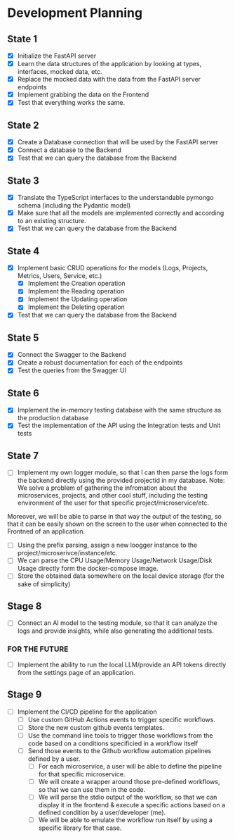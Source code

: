 # Development Planning

## State 1

- [x] Initialize the FastAPI server
- [x] Learn the data structures of the application by looking at types, interfaces, mocked data, etc.
- [x] Replace the mocked data with the data from the FastAPI server endpoints
- [x] Implement grabbing the data on the Frontend
- [x] Test that everything works the same.

## State 2

- [x] Create a Database connection that will be used by the FastAPI server
- [x] Connect a database to the Backend
- [x] Test that we can query the database from the Backend

## State 3

- [x] Translate the TypeScript interfaces to the understandable pymongo schema (including the Pydantic model)
- [x] Make sure that all the models are implemented correctly and according to an existing structure.
- [x] Test that we can query the database from the Backend

## State 4

- [x] Implement basic CRUD operations for the models (Logs, Projects, Metrics, Users, Service, etc.)
    - [x] Implement the Creation operation
    - [x] Implement the Reading operation
    - [x] Implement the Updating operation
    - [x] Implement the Deleting operation
- [x] Test that we can query the database from the Backend

## State 5

- [x] Connect the Swagger to the Backend
- [x] Create a robust documentation for each of the endpoints
- [x] Test the queries from the Swagger UI

## State 6

- [x] Implement the in-memory testing database with the same structure as the production database
- [x] Test the implementation of the API using the Integration tests and Unit tests

## State 7

- [ ] Implement my own logger module, so that I can then parse the logs form the backend directly using the provided projectid in my database.
Note: We solve a problem of gathering the infromation about the microservices, projects, and other cool stuff, including the testing environment of the user for that specific project/microservice/etc.

Moreover, we will be able to parse in that way the output of the testing, so that it can be easily shown on the screen to the user when connected to the Frontned of an application.

- [ ] Using the prefix parsing, assign a new loogger instance to the project/microserivce/instance/etc.
- [ ] We can parse the CPU Usage/Memory Usage/Network Usage/Disk Usage directly form the docker-compose image.
- [ ] Store the obtained data somewhere on the local device storage (for the sake of simplicity)

## Stage 8

- [ ] Connect an AI model to the testing module, so that it can analyze the logs and provide insights, while also generating the additional tests.

### FOR THE FUTURE
- [ ] Implement the ability to run the local LLM/provide an API tokens directly from the settings page of an application.

## Stage 9

- [ ] Implement the CI/CD pipeline for the application
    - [ ] Use custom GitHub Actions events to trigger specific workflows.
    - [ ] Store the new custom github events templates.
    - [ ] Use the command line tools to trigger those workflows from the code based on a conditions specificied in a workflow itself
    - [ ] Send those events to the Github workflow automation pipelines defined by a user.
        - [ ] For each microservice, a user will be able to define the pipeline for that specific microservice.
        - [ ] We will create a wrapper around those pre-defined workflows, so that we can use them in the code.
        - [ ] We will parse the stdio output of the workflow, so that we can display it in the frontend & execute a specific actions based on a defined condition by a user/developer (me).
        - [ ] We will be able to emulate the workflow run itself by using a specific library for that case.
